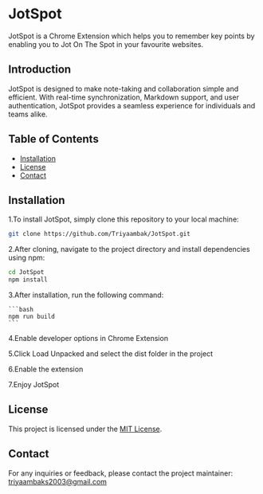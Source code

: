 # JotSpot

JotSpot is a Chrome Extension which helps you to remember key points by enabling you to Jot On The Spot in your favourite websites.

## Introduction

JotSpot is designed to make note-taking and collaboration simple and efficient. With real-time synchronization, Markdown support, and user authentication, JotSpot provides a seamless experience for individuals and teams alike.

## Table of Contents

- [Installation](#installation)
- [License](#license)
- [Contact](#contact)

## Installation

1.To install JotSpot, simply clone this repository to your local machine:

```bash
git clone https://github.com/Triyaambak/JotSpot.git

```
2.After cloning, navigate to the project directory and install dependencies using npm:

```bash
cd JotSpot
npm install
```
3.After installation, run the following command:

    ```bash
    npm run build
    ```
4.Enable developer options in Chrome Extension

5.Click Load Unpacked and select the dist folder in the project

6.Enable the extension

7.Enjoy JotSpot

## License

This project is licensed under the [MIT License](License.txt).

## Contact

For any inquiries or feedback, please contact the project maintainer:
triyaambaks2003@gmail.com


